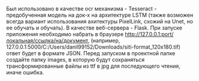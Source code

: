 Был использовано в качестве ocr механизма - Tesseract - предобученная модель на док-х на архитектуре LSTM (также возможен всегда вариант использования ахитектуры PixelLink, схожий на Unet, но ее обучать и обучать).
В качестве веб-сервера - Flask.
При запуске приложения необходимо набрать в браузере http://127.0.0.1:port/локальная/ссылка/на/документ, (например, 127.0.0.1:5000/C:/Users/danil99152/Downloads/siti-format_120x180.tif) ответ будет в формате JSON.
Перед запуском в проектной папке создайте папку images, в которую будут сохраняться трансформированные файлы из ttf в jpg для последующего чтения, иначе ошибка.
